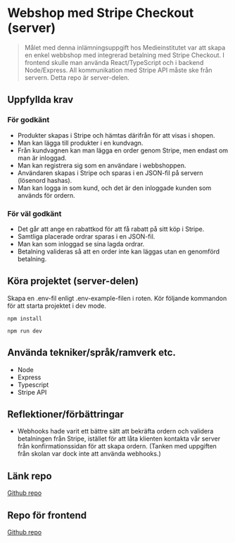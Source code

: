 # Webshop med Stripe Checkout (server)

> Målet med denna inlämningsuppgift hos Medieinstitutet var att skapa en enkel webbshop med integrerad betalning med Stripe Checkout. I frontend skulle man använda React/TypeScript och i backend Node/Express. All kommunikation med Stripe API måste ske från servern. Detta repo är server-delen.

## Uppfyllda krav

### För godkänt

- Produkter skapas i Stripe och hämtas därifrån för att visas i shopen.
- Man kan lägga till produkter i en kundvagn.
- Från kundvagnen kan man lägga en order genom Stripe, men endast om man är inloggad.
- Man kan registrera sig som en användare i webbshoppen.
- Användaren skapas i Stripe och sparas i en JSON-fil på servern (lösenord hashas).
- Man kan logga in som kund, och det är den inloggade kunden som används för ordern.

### För väl godkänt

- Det går att ange en rabattkod för att få rabatt på sitt köp i Stripe.
- Samtliga placerade ordrar sparas i en JSON-fil.
- Man kan som inloggad se sina lagda ordrar.
- Betalning valideras så att en order inte kan läggas utan en genomförd betalning.

## Köra projektet (server-delen)

Skapa en .env-fil enligt .env-example-filen i roten.
Kör följande kommandon för att starta projektet i dev mode.

`npm install`

`npm run dev`

## Använda tekniker/språk/ramverk etc.

- Node
- Express
- Typescript
- Stripe API

## Reflektioner/förbättringar

- Webhooks hade varit ett bättre sätt att bekräfta ordern och validera betalningen från Stripe, istället för att låta klienten kontakta vår server från konfirmationssidan för att skapa ordern. (Tanken med uppgiften från skolan var dock inte att använda webhooks.)

## Länk repo

[Github repo](https://github.com/johanbry/stripe-checkout-server)

## Repo för frontend

[Github repo](https://github.com/johanbry/stripe-checkout-client)
